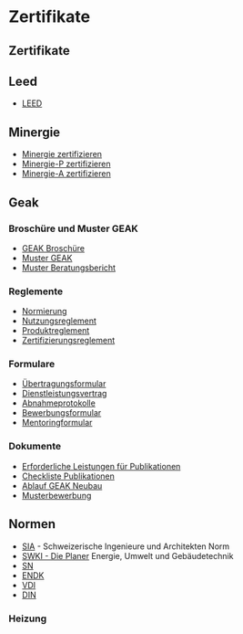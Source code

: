 # Zertifikate 

## Zertifikate

## Leed

- [LEED](https://www.usgbc.org/)

## Minergie

- [Minergie zertifizieren](https://www.minergie.ch/de/zertifizieren/minergie/)
- [Minergie-P zertifizieren](https://www.minergie.ch/de/zertifizieren/minergie-p/)
- [Minergie-A zertifizieren](https://www.minergie.ch/de/zertifizieren/minergie-a/)

## Geak

### Broschüre und Muster GEAK

- [GEAK Broschüre](https://www.geak.ch/media/basisbroschuere_2021_a4_leporello_de_web.pdf)
- [Muster GEAK](https://www.geak.ch/media/dmusg_mustergeak_230101_geak.pdf)
- [Muster Beratungsbericht](https://www.geak.ch/media/dmusb_musterberatungsbericht_230101_geak.pdf)

### Reglemente

- [Normierung](https://www.geak.ch/media/rnorm_normierung_230101_geak_1.pdf)
- [Nutzungsreglement](https://www.geak.ch/media/rnut_nutzungsreglement_230101_geak_1.pdf)
- [Produktreglement](https://www.geak.ch/media/rpro_produktreglement_230101_geak_1.pdf)
- [Zertifizierungsreglement](https://www.geak.ch/media/rzer_zertifizierungsreglement_230101_geak_1.pdf)

### Formulare

- [Übertragungsformular](https://www.geak.ch/media/fueb_uebertragungsformular_230101_geak.pdf)
- [Dienstleistungsvertrag](https://www.geak.ch/media/fdie_dienstleistungsvertrag_230101_geak.pdf)
- [Abnahmeprotokolle](https://www.geak.ch/media/fabn_abnahmeprotokolle_230101_geak.pdf)
- [Bewerbungsformular](https://www.geak.ch/media/fbew_bewerbungsfomular_230101_geak.pdf)
- [Mentoringformular](https://www.geak.ch/media/fmen_nachweisfomularmentoring_230101_geak.pdf)

### Dokumente

- [Erforderliche Leistungen für Publikationen](https://www.geak.ch/media/dleist_erforderlicheleistungengeak_230101_geak.pdf)
- [Checkliste Publikationen](https://www.geak.ch/media/dche_publikationscheckliste_230101_geak.pdf)
- [Ablauf GEAK Neubau](https://www.geak.ch/media/dabl_ablaufneubau_230101_geak.pdf)
- [Musterbewerbung](https://www.geak.ch/media/dbsp_musterbewerbung_230101_geak.pdf)

## Normen

- [SIA](https://sia.ch) - Schweizerische Ingenieure und Architekten Norm
- [SWKI - Die Planer](https:/die-planer.ch) Energie, Umwelt und Gebäudetechnik
- [SN]()
- [ENDK]()
- [VDI]()
- [DIN]()

### Heizung
